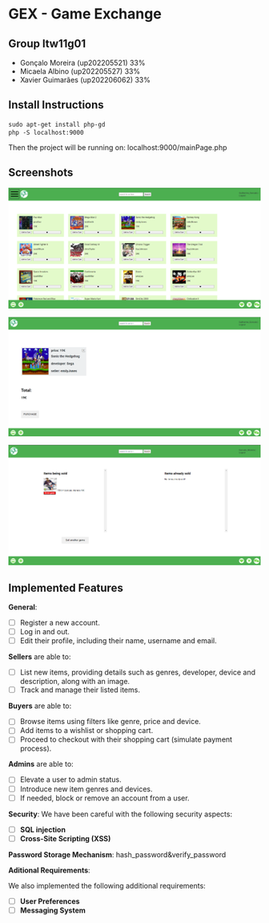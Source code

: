 # GEX - Game Exchange

## Group ltw11g01

- Gonçalo Moreira (up202205521) 33%
- Micaela Albino (up202205527) 33%
- Xavier Guimarães (up202206062) 33%

## Install Instructions

    sudo apt-get install php-gd
    php -S localhost:9000


Then the project will be running on: localhost:9000/mainPage.php

## Screenshots

![mainPage](docs/mainPage.png)

![shoppingCart](docs/shoppingCart.png)

![SellingItems](docs/itemsBeingSold.png)

## Implemented Features

**General**:

- [ ] Register a new account.
- [ ] Log in and out.
- [ ] Edit their profile, including their name, username and email.

**Sellers**  are able to:

- [ ] List new items, providing details such as genres, developer, device and description, along with an image.
- [ ] Track and manage their listed items.

**Buyers**  are able to:

- [ ] Browse items using filters like genre, price and device.
- [ ] Add items to a wishlist or shopping cart.
- [ ] Proceed to checkout with their shopping cart (simulate payment process).

**Admins**  are able to:

- [ ] Elevate a user to admin status.
- [ ] Introduce new item genres and devices.
- [ ] If needed, block or remove an account from a user.

**Security**:
We have been careful with the following security aspects:

- [ ] **SQL injection**
- [ ] **Cross-Site Scripting (XSS)**

**Password Storage Mechanism**: hash_password&verify_password

**Aditional Requirements**:

We also implemented the following additional requirements:

- [ ] **User Preferences**
- [ ] **Messaging System**
